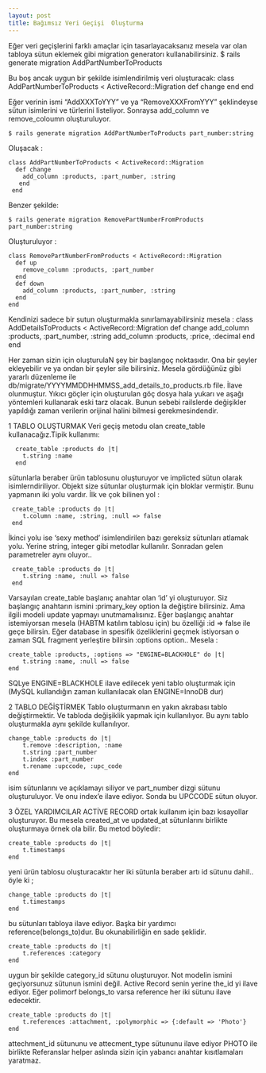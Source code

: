 ```yaml
---
layout: post
title: Bağımsız Veri Geçişi  Oluşturma
---
```


Eğer veri geçişlerini farklı amaçlar için tasarlayacaksanız
mesela var olan tabloya sütun eklemek gibi migration generatorı kullanabilirsiniz.
    $ rails generate migration AddPartNumberToProducts

Bu boş ancak uygun bir şekilde isimlendirilmiş veri oluşturacak:
    class AddPartNumberToProducts < ActiveRecord::Migration
      def change
        end
    end

Eğer verinin ismi “AddXXXToYYY”  ve ya  “RemoveXXXFromYYY”  şeklindeyse sütun isimlerini ve türlerini listeliyor. Sonraysa add_column ve remove_coloumn oluşturuluyor.

    $ rails generate migration AddPartNumberToProducts part_number:string

Oluşacak :


    class AddPartNumberToProducts < ActiveRecord::Migration
      def change
        add_column :products, :part_number, :string
       end
     end

Benzer şekilde:

    $ rails generate migration RemovePartNumberFromProducts part_number:string

Oluşturuluyor :

    class RemovePartNumberFromProducts < ActiveRecord::Migration
      def up
        remove_column :products, :part_number
      end
      def down
        add_column :products, :part_number, :string
      end
    end

Kendinizi sadece bir sutun oluşturmakla sınırlamayabilirsiniz mesela :
    class AddDetailsToProducts < ActiveRecord::Migration
      def change
        add_column :products, :part_number, :string
        add_column :products, :price, :decimal
       end
    end

Her zaman sizin için oluşturulaN şey bir başlangoç noktasıdır. 
Ona bir şeyler ekleyebilir ve ya ondan bir şeyler  sile bilirsiniz.
Mesela gördüğünüz gibi yararlı düzenleme ile  db/migrate/YYYYMMDDHHMMSS_add_details_to_products.rb file.
İlave olunmuştur. Yıkıcı göçler için oluşturulan göç dosya hala yukarı ve aşağı
 yöntemleri kullanarak eski tarz olacak. Bunun sebebi railslerde değişikler 
yapıldığı zaman verilerin orijinal halini bilmesi gerekmesindendir.

1 TABLO OLUŞTURMAK
Veri geçiş metodu olan create_table kullanacağız.Tipik kullanımı:

      create_table :products do |t|
        t.string :name
      end
sütunlarla beraber ürün tablosunu oluşturuyor ve implicted sütun olarak isimlerndiriliyor. Objekt size sütunlar oluşturmak için bloklar vermiştir. Bunu yapmanın iki yolu vardır. İlk ve çok bilinen yol :

     create_table :products do |t|
        t.column :name, :string, :null => false
     end

İkinci yolu ise ‘sexy method’ isimlendirilen bazı gereksiz sütunları atlamak yolu. Yerine string, integer gibi metodlar kullanılır. Sonradan gelen parametreler aynı oluyor..

     create_table :products do |t|
        t.string :name, :null => false
     end
Varsayılan create_table başlanıç anahtar olan ‘id’ yi oluşturuyor. Siz başlangıç anahtarın ismini :primary_key option la değiştire bilirsiniz. Ama ilgili modeli update yapmayı unutmamalısınız. Eğer başlangıç anahtar istemiyorsan mesela (HABTM katılım tablosu için)  bu özelliği :id => false ile geçe bilirsin. Eğer database in spesifik özeliklerini geçmek istiyorsan o zaman SQL fragment yerleştire bilirsin  :options option.. Mesela :

    create_table :products, :options => "ENGINE=BLACKHOLE" do |t|
        t.string :name, :null => false
    end

SQLye ENGINE=BLACKHOLE ilave edilecek yeni tablo oluşturmak için (MySQL kullandığın zaman kullanılacak olan ENGINE=InnoDB dur) 

2 TABLO DEĞİŞTİRMEK
Tablo oluşturmanın en yakın akrabası tablo değiştirmektir. Ve tabloda değişiklik yapmak için kullanılıyor. Bu aynı tablo oluşturmakla aynı şekilde kullanılıyor.
 
    change_table :products do |t|
        t.remove :description, :name
        t.string :part_number
        t.index :part_number
        t.rename :upccode, :upc_code
    end
isim sütunlarını ve açıklamayı siliyor ve part_number dizgi sütunu oluşturuluyor. Ve onu index’e ilave ediyor. Sonda bu  UPCCODE sütun oluyor.

3 ÖZEL YARDIMCILAR
ACTİVE RECORD ortak kullanım için bazı kısayollar oluşturuyor. Bu mesela created_at ve updated_at sütunlarını birlikte oluşturmaya örnek ola bilir. Bu metod böyledir:

    create_table :products do |t|
        t.timestamps
    end

yeni ürün tablosu oluşturacaktır her iki sütunla beraber artı id sütunu dahil.. öyle ki ;

    change_table :products do |t|
        t.timestamps
    end

bu sütunları tabloya ilave ediyor. 
Başka bir yardımcı reference(belongs_to)dur. Bu okunabilirliğin en sade şeklidir.

    create_table :products do |t|
        t.references :category
    end
uygun bir şekilde category_id sütunu oluşturuyor. Not  modelin ismini geçiyorsunuz sütunun ismini değil. Active Record senin yerine the_id yi ilave ediyor. Eğer polimorf belongs_to varsa reference her iki sütunu ilave edecektir.

    create_table :products do |t|
        t.references :attachment, :polymorphic => {:default => 'Photo'}
    end

attechment_id sütununu ve attecment_type sütununu ilave ediyor PHOTO ile birlikte
Referanslar helper aslında sizin için yabancı anahtar kısıtlamaları yaratmaz. 
